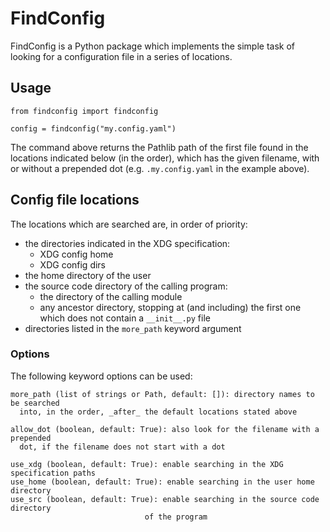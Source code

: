 # FindConfig

FindConfig is a Python package which implements the simple task
of looking for a configuration file in a series of locations.

## Usage

```
from findconfig import findconfig

config = findconfig("my.config.yaml")
```

The command above returns the Pathlib path of the first file found in the
locations indicated below (in the order), which has the given filename,
with or without a prepended dot (e.g. ``.my.config.yaml`` in the example above).

## Config file locations

The locations which are searched are, in order of priority:
- the directories indicated in the XDG specification:
  - XDG config home
  - XDG config dirs
- the home directory of the user
- the source code directory of the calling program:
  - the directory of the calling module
  - any ancestor directory, stopping at (and including) the first one
    which does not contain a ``__init__.py`` file
- directories listed in the ``more_path`` keyword argument

### Options

The following keyword options can be used:
```
more_path (list of strings or Path, default: []): directory names to be searched
  into, in the order, _after_ the default locations stated above

allow_dot (boolean, default: True): also look for the filename with a prepended
  dot, if the filename does not start with a dot

use_xdg (boolean, default: True): enable searching in the XDG specification paths
use_home (boolean, default: True): enable searching in the user home directory
use_src (boolean, default: True): enable searching in the source code directory
                              of the program
```
